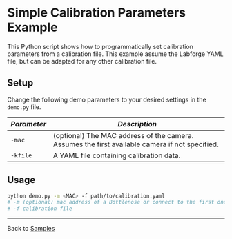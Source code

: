 # Simple Calibration Parameters Example

This Python script shows how to programmatically set calibration parameters from a calibration file.
This example assume the Labforge YAML file, but can be adapted for any other calibration file.

## Setup

Change the following demo parameters to your desired settings in the ```demo.py``` file.

| ***Parameter***               | ***Description***                               |
|-------------------------------|-------------------------------------------------|
| ```-mac```                    | (optional) The MAC address of the camera. Assumes the first available camera if not specified.|
| ```-kfile```                  | A YAML file containing calibration data.        |

## Usage

```bash
python demo.py -m <MAC> -f path/to/calibration.yaml
# -m (optional) mac address of a Bottlenose or connect to the first one available if not specified
# -f calibration file
```

----
Back to [Samples](../README.md)